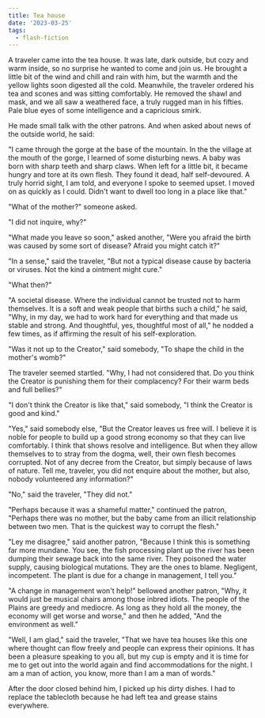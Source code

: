 ```yaml
---
title: Tea house
date: '2023-03-25'
tags:
  - flash-fiction
---
```


A traveler came into the tea house. It was late, dark outside, but cozy and warm
inside, so no surprise he wanted to come and join us. He brought a little bit of
the wind and chill and rain with him, but the warmth and the yellow lights soon
digested all the cold. Meanwhile, the traveler ordered his tea and scones and
was sitting comfortably. He removed the shawl and mask, and we all saw a
weathered face, a truly rugged man in his fifties. Pale blue eyes of some
intelligence and a capricious smirk.

<!-- truncate -->

He made small talk with the other patrons. And when asked about news of the
outside world, he said:

"I came through the gorge at the base of the mountain. In the the village at the
mouth of the gorge, I learned of some disturbing news. A baby was born with
sharp teeth and sharp claws. When left for a little bit, it became hungry and
tore at its own flesh. They found it dead, half self-devoured. A truly horrid
sight, I am told, and everyone I spoke to seemed upset. I moved on as quickly as
I could. Didn't want to dwell too long in a place like that."

"What of the mother?" someone asked.

"I did not inquire, why?"

"What made you leave so soon," asked another, "Were you afraid the birth was
caused by some sort of disease? Afraid you might catch it?"

"In a sense," said the traveler, "But not a typical disease cause by bacteria or
viruses. Not the kind a ointment might cure."

"What then?"

"A societal disease. Where the individual cannot be trusted not to harm
themselves. It is a soft and weak people that births such a child," he said,
"Why, in my day, we had to work hard for everything and that made us stable and
strong. And thoughtful, yes, thoughtful most of all," he nodded a few times, as
if affirming the result of his self-exploration.

"Was it not up to the Creator," said somebody, "To shape the child in the
mother's womb?"

The traveler seemed startled. "Why, I had not considered that. Do you think the
Creator is punishing them for their complacency? For their warm beds and full
bellies?"

"I don't think the Creator is like that," said somebody, "I think the Creator is
good and kind."

"Yes," said somebody else, "But the Creator leaves us free will. I believe it is
noble for people to build up a good strong economy so that they can live
comfortably. I think that shows resolve and intelligence. But when they allow
themselves to to stray from the dogma, well, their own flesh becomes corrupted.
Not of any decree from the Creator, but simply because of laws of nature. Tell
me, traveler, you did not enquire about the mother, but also, nobody volunteered
any information?"

"No," said the traveler, "They did not."

"Perhaps because it was a shameful matter," continued the patron, "Perhaps there
was no mother, but the baby came from an illicit relationship between two men.
That is the quickest way to corrupt the flesh."

"Ley me disagree," said another patron, "Because I think this is something far
more mundane. You see, the fish processing plant up the river has been dumping
their sewage back into the same river. They poisoned the water supply, causing
biological mutations. They are the ones to blame. Negligent, incompetent. The
plant is due for a change in management, I tell you."

"A change in management won't help!" bellowed another patron, "Why, it would
just be musical chairs among those inbred idiots. The people of the Plains are
greedy and mediocre. As long as they hold all the money, the economy will get
worse and worse," and then he added, "And the environment as well."

"Well, I am glad," said the traveler, "That we have tea houses like this one
where thought can flow freely and people can express their opinions. It has been
a pleasure speaking to you all, but my cup is empty and it is time for me to get
out into the world again and find accommodations for the night. I am a man of
action, you know, more than I am a man of words."

After the door closed behind him, I picked up his dirty dishes. I had to replace
the tablecloth because he had left tea and grease stains everywhere.
